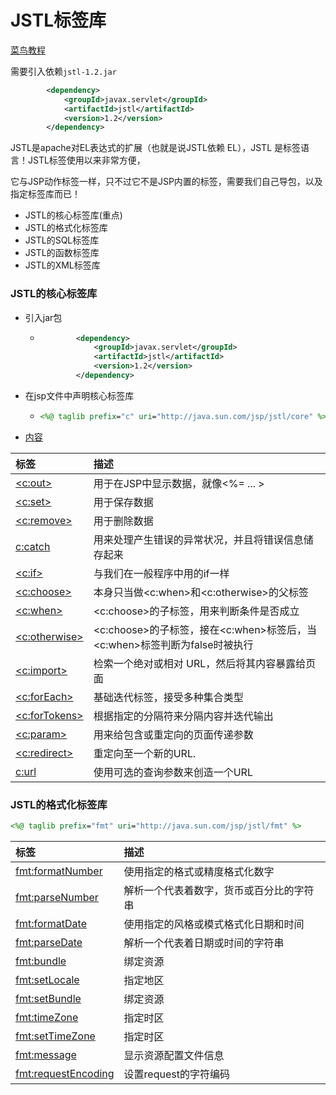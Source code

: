 # JSTL标签库

[菜鸟教程](https://www.runoob.com/jsp/jsp-jstl.html)

需要引入依赖`jstl-1.2.jar`

```xml
        <dependency>
            <groupId>javax.servlet</groupId>
            <artifactId>jstl</artifactId>
            <version>1.2</version>
        </dependency>
```

JSTL是apache对EL表达式的扩展（也就是说JSTL依赖 EL），JSTL 是标签语言！JSTL标签使用以来非常方便，

它与JSP动作标签一样，只不过它不是JSP内置的标签，需要我们自己导包，以及指定标签库而已！



- JSTL的核心标签库(重点)
- JSTL的格式化标签库
- JSTL的SQL标签库
- JSTL的函数标签库
- JSTL的XML标签库



### JSTL的核心标签库

- 引入jar包

  - ```xml
            <dependency>
                <groupId>javax.servlet</groupId>
                <artifactId>jstl</artifactId>
                <version>1.2</version>
            </dependency>
    ```

- 在jsp文件中声明核心标签库

  - ```jsp
    <%@ taglib prefix="c" uri="http://java.sun.com/jsp/jstl/core" %>
    ```

- [内容](https://www.runoob.com/jsp/jsp-jstl.html)



| 标签                                                         | 描述                                                         |
| :----------------------------------------------------------- | :----------------------------------------------------------- |
| [<c:out>](https://www.runoob.com/jsp/jstl-core-out-tag.html) | 用于在JSP中显示数据，就像<%= ... >                           |
| [<c:set>](https://www.runoob.com/jsp/jstl-core-set-tag.html) | 用于保存数据                                                 |
| [<c:remove>](https://www.runoob.com/jsp/jstl-core-remove-tag.html) | 用于删除数据                                                 |
| [c:catch](https://www.runoob.com/jsp/jstl-core-catch-tag.html) | 用来处理产生错误的异常状况，并且将错误信息储存起来           |
| [<c:if>](https://www.runoob.com/jsp/jstl-core-if-tag.html)   | 与我们在一般程序中用的if一样                                 |
| [<c:choose>](https://www.runoob.com/jsp/jstl-core-choose-tag.html) | 本身只当做<c:when>和<c:otherwise>的父标签                    |
| [<c:when>](https://www.runoob.com/jsp/jstl-core-choose-tag.html) | <c:choose>的子标签，用来判断条件是否成立                     |
| [<c:otherwise>](https://www.runoob.com/jsp/jstl-core-choose-tag.html) | <c:choose>的子标签，接在<c:when>标签后，当<c:when>标签判断为false时被执行 |
| [<c:import>](https://www.runoob.com/jsp/jstl-core-import-tag.html) | 检索一个绝对或相对 URL，然后将其内容暴露给页面               |
| [<c:forEach>](https://www.runoob.com/jsp/jstl-core-foreach-tag.html) | 基础迭代标签，接受多种集合类型                               |
| [<c:forTokens>](https://www.runoob.com/jsp/jstl-core-foreach-tag.html) | 根据指定的分隔符来分隔内容并迭代输出                         |
| [<c:param>](https://www.runoob.com/jsp/jstl-core-param-tag.html) | 用来给包含或重定向的页面传递参数                             |
| [<c:redirect>](https://www.runoob.com/jsp/jstl-core-redirect-tag.html) | 重定向至一个新的URL.                                         |
| [c:url](https://www.runoob.com/jsp/jstl-core-url-tag.html)   | 使用可选的查询参数来创造一个URL                              |



### JSTL的格式化标签库

```jsp
<%@ taglib prefix="fmt" uri="http://java.sun.com/jsp/jstl/fmt" %>
```

| 标签                                                         | 描述                                     |
| :----------------------------------------------------------- | :--------------------------------------- |
| [<fmt:formatNumber>](https://www.runoob.com/jsp/jstl-format-formatnumber-tag.html) | 使用指定的格式或精度格式化数字           |
| [<fmt:parseNumber>](https://www.runoob.com/jsp/jstl-format-parsenumber-tag.html) | 解析一个代表着数字，货币或百分比的字符串 |
| [<fmt:formatDate>](https://www.runoob.com/jsp/jstl-format-formatdate-tag.html) | 使用指定的风格或模式格式化日期和时间     |
| [<fmt:parseDate>](https://www.runoob.com/jsp/jstl-format-parsedate-tag.html) | 解析一个代表着日期或时间的字符串         |
| [<fmt:bundle>](https://www.runoob.com/jsp/jstl-format-bundle-tag.html) | 绑定资源                                 |
| [<fmt:setLocale>](https://www.runoob.com/jsp/jstl-format-setlocale-tag.html) | 指定地区                                 |
| [<fmt:setBundle>](https://www.runoob.com/jsp/jstl-format-setbundle-tag.html) | 绑定资源                                 |
| [<fmt:timeZone>](https://www.runoob.com/jsp/jstl-format-timezone-tag.html) | 指定时区                                 |
| [<fmt:setTimeZone>](https://www.runoob.com/jsp/jstl-format-settimezone-tag.html) | 指定时区                                 |
| [<fmt:message>](https://www.runoob.com/jsp/jstl-format-message-tag.html) | 显示资源配置文件信息                     |
| [<fmt:requestEncoding>](https://www.runoob.com/jsp/jstl-format-requestencoding-tag.html) | 设置request的字符编码                    |


